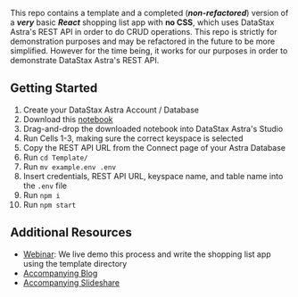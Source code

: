 This repo contains a template and a completed (***non-refactored***) version of a ***very*** basic ***React*** shopping list app with **no CSS**, which uses DataStax Astra's REST API in order to do CRUD operations. This repo is strictly for demonstration purposes and may be refactored in the future to be more simplified. However for the time being, it works for our purposes in order to demonstrate DataStax Astra's REST API. 

## Getting Started

1. Create your DataStax Astra Account / Database
2. Download this [notebook](https://drive.google.com/file/d/1BR19vqH6OcWo5V5F7zSfnegXmGP0yHy8/view?usp=sharing)
3. Drag-and-drop the downloaded notebook into DataStax Astra's Studio
4. Run Cells 1-3, making sure the correct keyspace is selected
5. Copy the REST API URL from the Connect page of your Astra Database
6. Run `cd Template/`
7. Run `mv example.env .env`
8. Insert credentials, REST API URL, keyspace name, and table name into the `.env` file
9. Run `npm i`
10. Run `npm start`

## Additional Resources

- [Webinar](): We live demo this process and write the shopping list app using the template directory
- [Accompanying Blog]()
- [Accompanying Slideshare]()

